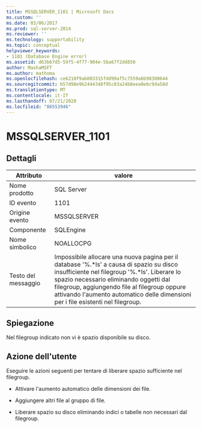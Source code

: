 ```yaml
---
title: MSSQLSERVER_1101 | Microsoft Docs
ms.custom: ''
ms.date: 03/06/2017
ms.prod: sql-server-2014
ms.reviewer: ''
ms.technology: supportability
ms.topic: conceptual
helpviewer_keywords:
- 1101 (Database Engine error)
ms.assetid: d63b67d5-59f5-4f77-904e-5ba67f2dd850
author: MashaMSFT
ms.author: mathoma
ms.openlocfilehash: ce6210f9ab083315fdd99af5c7559a6b98300644
ms.sourcegitcommit: b57d98e9b2444348f95c83a24b8eea0e6c9da58d
ms.translationtype: MT
ms.contentlocale: it-IT
ms.lasthandoff: 07/21/2020
ms.locfileid: "86553946"
---
```

# <a name="mssqlserver_1101"></a>MSSQLSERVER_1101
    
## <a name="details"></a>Dettagli  
  
|Attributo|valore|  
|-|-|  
|Nome prodotto|SQL Server|  
|ID evento|1101|  
|Origine evento|MSSQLSERVER|  
|Componente|SQLEngine|  
|Nome simbolico|NOALLOCPG|  
|Testo del messaggio|Impossibile allocare una nuova pagina per il database '%.*ls' a causa di spazio su disco insufficiente nel filegroup '%.\*ls'. Liberare lo spazio necessario eliminando oggetti dal filegroup, aggiungendo file al filegroup oppure attivando l'aumento automatico delle dimensioni per i file esistenti nel filegroup.|  
  
## <a name="explanation"></a>Spiegazione  
 Nel filegroup indicato non vi è spazio disponibile su disco.  
  
## <a name="user-action"></a>Azione dell'utente  
 Eseguire le azioni seguenti per tentare di liberare spazio sufficiente nel filegroup.  
  
-   Attivare l'aumento automatico delle dimensioni dei file.  
  
-   Aggiungere altri file al gruppo di file.  
  
-   Liberare spazio su disco eliminando indici o tabelle non necessari dal filegroup.  
  
  
